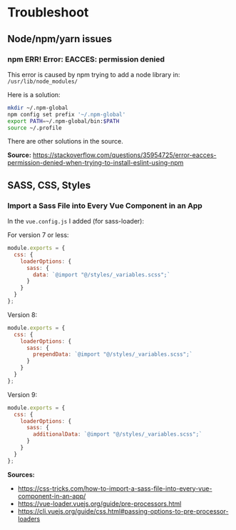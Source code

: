 # Troubleshoot

## Node/npm/yarn issues

### npm ERR! Error: EACCES: permission denied
This error is caused by npm trying to add a node library in: `/usr/lib/node_modules/`

Here is a solution: 
```bash
mkdir ~/.npm-global
npm config set prefix '~/.npm-global'
export PATH=~/.npm-global/bin:$PATH
source ~/.profile
```
There are other solutions in the source.

**Source:** https://stackoverflow.com/questions/35954725/error-eacces-permission-denied-when-trying-to-install-eslint-using-npm

## SASS, CSS, Styles
### Import a Sass File into Every Vue Component in an App

In the `vue.config.js` I added (for sass-loader): 

For version 7 or less: 
```javascript
module.exports = {
  css: {
    loaderOptions: {
      sass: {
        data: `@import "@/styles/_variables.scss";`
      }
    }
  }
};
```

Version 8: 
```javascript
module.exports = {
  css: {
    loaderOptions: {
      sass: {
        prependData: `@import "@/styles/_variables.scss";`
      }
    }
  }
};
```

Version 9: 
```javascript
module.exports = {
  css: {
    loaderOptions: {
      sass: {
        additionalData: `@import "@/styles/_variables.scss";`
      }
    }
  }
};
```

**Sources:** 
- https://css-tricks.com/how-to-import-a-sass-file-into-every-vue-component-in-an-app/
- https://vue-loader.vuejs.org/guide/pre-processors.html
- https://cli.vuejs.org/guide/css.html#passing-options-to-pre-processor-loaders